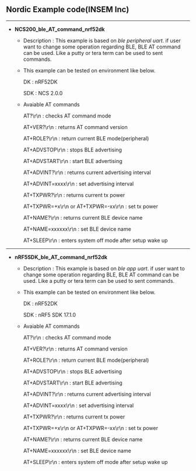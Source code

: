 ## Nordic Example code(INSEM Inc)

---
- **NCS200_ble_AT_command_nrf52dk**

   - Description : This example is based on *ble peripheral uart*. if user want to change some operation regarding BLE, BLE AT command can be used. Like a putty or tera term can be used to sent commands.

   - This example can be tested on environment like below.
  
     DK : nRF52DK
    
     SDK : NCS 2.0.0
        
   - Avaiable AT commands

     AT?\r\n : checks AT command mode
     
     AT+VER?\r\n : returns AT command version
     
     AT+ROLE?\r\n : return current BLE mode(peripheral)
     
     AT+ADVSTOP\r\n : stops BLE advertising
     
     AT+ADVSTART\r\n : start BLE advertising
     
     AT+ADVINT?\r\n : returns current advertising interval
     
     AT+ADVINT=xxxx\r\n : set advertising interval
     
     AT+TXPWR?\r\n : returns current tx power
     
     AT+TXPWR=+x\r\n or AT+TXPWR=-xx\r\n : set tx power
     
     AT+NAME?\r\n : returns current BLE device name
     
     AT+NAME=xxxxxx\r\n : set BLE device name
     
     AT+SLEEP\r\n : enters system off mode after setup wake up
     
---
- **nRF5SDK_ble_AT_command_nrf52dk**

   - Description : This example is based on *ble app uart*. if user want to change some operation regarding BLE, BLE AT command can be used. Like a putty or tera term can be used to sent commands.

   - This example can be tested on environment like below.
  
     DK : nRF52DK
    
     SDK : nRF5 SDK 17.1.0
        
   - Avaiable AT commands

     AT?\r\n : checks AT command mode
     
     AT+VER?\r\n : returns AT command version
     
     AT+ROLE?\r\n : return current BLE mode(peripheral)
     
     AT+ADVSTOP\r\n : stops BLE advertising
     
     AT+ADVSTART\r\n : start BLE advertising
     
     AT+ADVINT?\r\n : returns current advertising interval
     
     AT+ADVINT=xxxx\r\n : set advertising interval
     
     AT+TXPWR?\r\n : returns current tx power
     
     AT+TXPWR=+x\r\n or AT+TXPWR=-xx\r\n : set tx power
     
     AT+NAME?\r\n : returns current BLE device name
     
     AT+NAME=xxxxxx\r\n : set BLE device name
     
     AT+SLEEP\r\n : enters system off mode after setup wake up
     

